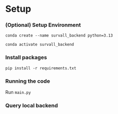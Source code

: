 # Setup

### (Optional) Setup Environment
`conda create --name survall_backend python=3.13`

`conda activate survall_backend`

### Install packages
`pip install -r requirements.txt`

### Running the code
Run `main.py`

### Query local backend
